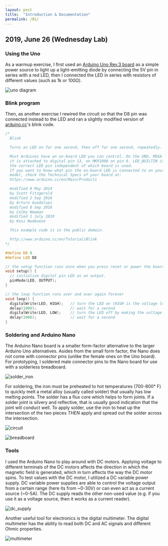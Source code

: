 ```yaml
---
layout: post
title:  "Introduction & Documentation"
permalink: /01/
---
```


## 2019, June 26 (Wednesday Lab)

### Using the Uno
As a warmup exercise, I first used an [Arduino Uno Rev.3 board](https://store.arduino.cc/usa/arduino-uno-rev3/) as a simple power source to light up a light-emitting diode by connecting the 5V pin in series with a red LED, then I connected the LED in series with resistors of different values (such as 1k or 100&#8486;).

![uno diagram](./uno_diagram.png)

### Blink program
Then, as another exercise I rewired the circuit so that the D8 pin was connected instead to the LED and ran a slightly modified version of [arduino.cc](http://www.arduino.cc/en/Tutorial/Blink)'s blink code. 

```cpp
/*
  Blink

  Turns an LED on for one second, then off for one second, repeatedly.

  Most Arduinos have an on-board LED you can control. On the UNO, MEGA and ZERO
  it is attached to digital pin 13, on MKR1000 on pin 6. LED_BUILTIN is set to
  the correct LED pin independent of which board is used.
  If you want to know what pin the on-board LED is connected to on your Arduino
  model, check the Technical Specs of your board at:
  https://www.arduino.cc/en/Main/Products

  modified 8 May 2014
  by Scott Fitzgerald
  modified 2 Sep 2016
  by Arturo Guadalupi
  modified 8 Sep 2016
  by Colby Newman
  modified 1 July 2019
  by Kosi Nwabueze

  This example code is in the public domain.

  http://www.arduino.cc/en/Tutorial/Blink
*/

#define D8 8
#define LED D8

// the setup function runs once when you press reset or power the board
void setup() {
  // initialize digital pin LED as an output.
  pinMode(LED, OUTPUT);
}

// the loop function runs over and over again forever
void loop() {
  digitalWrite(LED, HIGH);   // turn the LED on (HIGH is the voltage level)
  delay(1000);               // wait for a second
  digitalWrite(LED, LOW);    // turn the LED off by making the voltage LOW
  delay(1000);               // wait for a second
}
```

### Soldering and Arduino Nano
The Arduino Nano board is a smaller form-factor alternative to the larger Arduino Uno alternatives. Asides from the small form factor, the Nano does not come with connector pins (unlike the female ones on the Uno board). For prototyping, I soldered male connector pins to the Nano board for use with a solderless breadboard.

![solder_iron](./solder_iron.jpg)

For soldering, the iron must be preheated to hot temperatures (700-800&#176; F) to quickly melt a metal alloy (usually called solder) that usually has low melting points. The solder has a flux core which helps to form joints. If a solder joint is silvery and reflective, that is usually good indication that the joint will conduct well. To apply solder, use the iron to heat up the intersection of the two pieces _THEN_ apply and spread out the solder across the intersection.

![circuit](./circuit.jpg)

![breadboard](./breadboard.jpg)

### Tools
I used the Arduino Nano to play around with DC motors. Applying voltage to different terminals of the DC motors affects the direction in which the magnetic field is generated, which in turn affects the way the DC motor spins. To test values with the DC motor, I utilized a DC variable power supply. DC variable power supplies are able to control the voltage output from a certain range (here its from ~0-30V) or can even act as a current source (~0-5A). The DC supply reads the other non-used value (e.g. if you use it as a voltage source, then it works as a current reader).

![dc_supply](./dc_supply.jpg)

Another useful tool for electronics is the digital multimeter. The digital multimeter has the ability to read both DC and AC signals and different Ohmic properties.

![multimeter](./multimeter.jpg)

